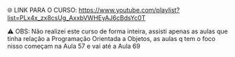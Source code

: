 🌐 LINK PARA O CURSO: https://www.youtube.com/playlist?list=PLx4x_zx8csUg_AxxbVWHEyAJ6cBdsYc0T

⚠️ OBS: Não realizei este curso de forma inteira, assisti apenas as aulas que tinha relação a Programação Orientada a Objetos, as aulas q tem o foco nisso começam na Aula 57 e vai até a Aula 69